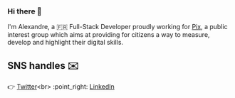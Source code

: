 ### Hi there 👋

I'm Alexandre, a 🇫🇷 Full-Stack Developer proudly working for [Pix](https://www.pix.fr), a public interest group which aims at providing for citizens a way to measure, develop and highlight their digital skills.

## SNS handles ✉️

:point_right: [Twitter](https://twitter.com/alexandrecoin_)<br>
:point_right: [LinkedIn](https://www.linkedin.com/in/alexandrecoin)<br>

<!--
**alexandrecoin/alexandrecoin** is a ✨ _special_ ✨ repository because its `README.md` (this file) appears on your GitHub profile.

Here are some ideas to get you started:

- 🔭 I’m currently working on ...
- 🌱 I’m currently learning ...
- 👯 I’m looking to collaborate on ...
- 🤔 I’m looking for help with ...
- 💬 Ask me about ...
- 📫 How to reach me: ...
- 😄 Pronouns: ...
- ⚡ Fun fact: ...
-->
